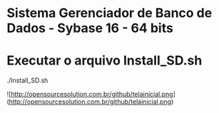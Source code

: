 # Sistema Gerenciador de Banco de Dados - Sybase 16 - 64 bits

# Executar o arquivo Install_SD.sh
./Install_SD.sh

![http://opensourcesolution.com.br/github/telainicial.png] (http://opensourcesolution.com.br/github/telainicial.png)
